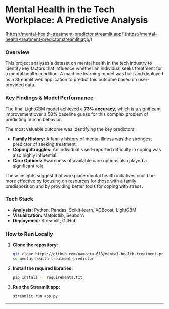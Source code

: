 # Mental Health in the Tech Workplace: A Predictive Analysis

[https://mental-health-treatment-predictor.streamlit.app/](https://mental-health-treatment-predictor.streamlit.app/)

### Overview

This project analyzes a dataset on mental health in the tech industry to identify key factors that influence whether an individual seeks treatment for a mental health condition. A machine learning model was built and deployed as a Streamlit web application to predict this outcome based on user-provided data.

### Key Findings & Model Performance

The final LightGBM model achieved a **73% accuracy**, which is a significant improvement over a 50% baseline guess for this complex problem of predicting human behavior.

The most valuable outcome was identifying the key predictors:
* **Family History:** A family history of mental illness was the strongest predictor of seeking treatment.
* **Coping Struggles:** An individual's self-reported difficulty in coping was also highly influential.
* **Care Options:** Awareness of available care options also played a significant role.

These insights suggest that workplace mental health initiatives could be more effective by focusing on resources for those with a family predisposition and by providing better tools for coping with stress.

### Tech Stack
* **Analysis:** Python, Pandas, Scikit-learn, XGBoost, LightGBM
* **Visualization:** Matplotlib, Seaborn
* **Deployment:** Streamlit, GitHub

### How to Run Locally

1.  **Clone the repository:**
    ```bash
    git clone https://github.com/namrata-613/mental-health-treatment-predictor.git
    cd mental-health-treatment-predictor
    ```
2.  **Install the required libraries:**
    ```bash
    pip install -r requirements.txt
    ```
3.  **Run the Streamlit app:**
    ```bash
    streamlit run app.py
    ```

---
